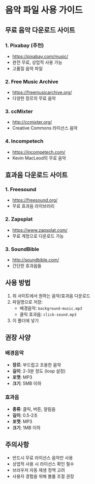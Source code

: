 # 음악 파일 사용 가이드

## 무료 음악 다운로드 사이트

### 1. **Pixabay** (추천)

- https://pixabay.com/music/
- 완전 무료, 상업적 사용 가능
- 고품질 음악 파일

### 2. **Free Music Archive**

- https://freemusicarchive.org/
- 다양한 장르의 무료 음악

### 3. **ccMixter**

- http://ccmixter.org/
- Creative Commons 라이선스 음악

### 4. **Incompetech**

- https://incompetech.com/
- Kevin MacLeod의 무료 음악

## 효과음 다운로드 사이트

### 1. **Freesound**

- https://freesound.org/
- 무료 효과음 라이브러리

### 2. **Zapsplat**

- https://www.zapsplat.com/
- 무료 계정으로 다운로드 가능

### 3. **SoundBible**

- http://soundbible.com/
- 간단한 효과음들

## 사용 방법

1. 위 사이트에서 원하는 음악/효과음 다운로드
2. 파일명으로 저장:
   - 배경음악: `background-music.mp3`
   - 클릭 효과음: `click-sound.mp3`
3. 이 폴더에 넣기

## 권장 사양

### 배경음악

- **장르**: 부드럽고 조용한 음악
- **길이**: 2-3분 정도 (loop 설정)
- **포맷**: MP3
- **크기**: 5MB 이하

### 효과음

- **종류**: 클릭, 버튼, 알림음
- **길이**: 0.5-2초
- **포맷**: MP3
- **크기**: 1MB 이하

## 주의사항

- 반드시 무료 라이선스 음악만 사용
- 상업적 사용 시 라이선스 확인 필수
- 브라우저 자동 재생 정책 고려
- 사용자 경험을 위해 볼륨 조절 권장
